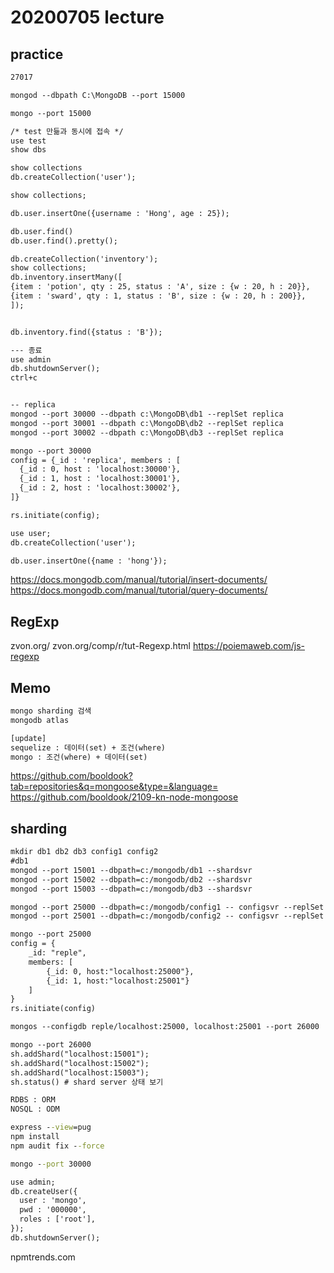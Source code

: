 # 20200705 lecture

## practice

```txt
27017

mongod --dbpath C:\MongoDB --port 15000

mongo --port 15000

/* test 만듦과 동시에 접속 */
use test
show dbs

show collections
db.createCollection('user');

show collections;

db.user.insertOne({username : 'Hong', age : 25});

db.user.find()
db.user.find().pretty();

db.createCollection('inventory');
show collections;
db.inventory.insertMany([
{item : 'potion', qty : 25, status : 'A', size : {w : 20, h : 20}},
{item : 'sward', qty : 1, status : 'B', size : {w : 20, h : 200}},
]);


db.inventory.find({status : 'B'});

--- 종료
use admin
db.shutdownServer();
ctrl+c


-- replica
mongod --port 30000 --dbpath c:\MongoDB\db1 --replSet replica
mongod --port 30001 --dbpath c:\MongoDB\db2 --replSet replica
mongod --port 30002 --dbpath c:\MongoDB\db3 --replSet replica

mongo --port 30000
config = {_id : 'replica', members : [
  {_id : 0, host : 'localhost:30000'},
  {_id : 1, host : 'localhost:30001'},
  {_id : 2, host : 'localhost:30002'},
]}

rs.initiate(config);

use user;
db.createCollection('user');

db.user.insertOne({name : 'hong'});
```

https://docs.mongodb.com/manual/tutorial/insert-documents/
https://docs.mongodb.com/manual/tutorial/query-documents/

## RegExp

zvon.org/
zvon.org/comp/r/tut-Regexp.html
https://poiemaweb.com/js-regexp

## Memo

```txt
mongo sharding 검색
mongodb atlas

[update]
sequelize : 데이터(set) + 조건(where)
mongo : 조건(where) + 데이터(set)

```

https://github.com/booldook?tab=repositories&q=mongoose&type=&language=
https://github.com/booldook/2109-kn-node-mongoose

## sharding

```txt
mkdir db1 db2 db3 config1 config2
#db1
mongod --port 15001 --dbpath=c:/mongodb/db1 --shardsvr
mongod --port 15002 --dbpath=c:/mongodb/db2 --shardsvr
mongod --port 15003 --dbpath=c:/mongodb/db3 --shardsvr

mongod --port 25000 --dbpath=c:/mongodb/config1 -- configsvr --replSet reple
mongod --port 25001 --dbpath=c:/mongodb/config2 -- configsvr --replSet reple

mongo --port 25000
config = {
	_id: "reple",
	members: [
		{_id: 0, host:"localhost:25000"},
		{_id: 1, host:"localhost:25001"}
	]
}
rs.initiate(config)

mongos --configdb reple/localhost:25000, localhost:25001 --port 26000

mongo --port 26000
sh.addShard("localhost:15001");
sh.addShard("localhost:15002");
sh.addShard("localhost:15003");
sh.status() # shard server 상태 보기

RDBS : ORM
NOSQL : ODM
```

```cmd
express --view=pug
npm install
npm audit fix --force

mongo --port 30000

use admin;
db.createUser({
  user : 'mongo',
  pwd : '000000',
  roles : ['root'],
});
db.shutdownServer();

```

npmtrends.com
